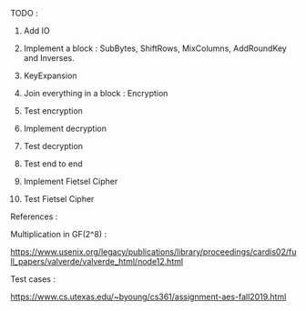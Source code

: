 TODO :

1. Add IO

2. Implement a block : SubBytes, ShiftRows, MixColumns, AddRoundKey and Inverses.
3. KeyExpansion
4. Join everything in a block : Encryption
5. Test encryption
6. Implement decryption
7. Test decryption
8. Test end to end
9. Implement Fietsel Cipher
10. Test Fietsel Cipher


References :

Multiplication in GF(2^8) :

https://www.usenix.org/legacy/publications/library/proceedings/cardis02/full_papers/valverde/valverde_html/node12.html


Test cases :

https://www.cs.utexas.edu/~byoung/cs361/assignment-aes-fall2019.html

